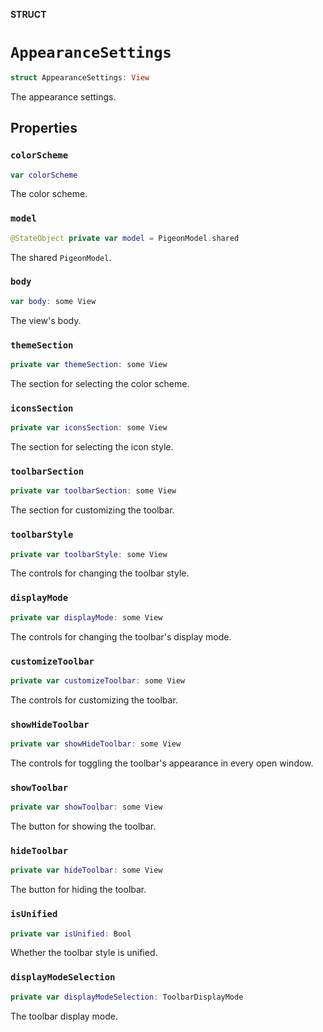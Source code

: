 **STRUCT**

# `AppearanceSettings`

```swift
struct AppearanceSettings: View
```

The appearance settings.

## Properties
### `colorScheme`

```swift
var colorScheme
```

The color scheme.

### `model`

```swift
@StateObject private var model = PigeonModel.shared
```

The shared ``PigeonModel``.

### `body`

```swift
var body: some View
```

The view's body.

### `themeSection`

```swift
private var themeSection: some View
```

The section for selecting the color scheme.

### `iconsSection`

```swift
private var iconsSection: some View
```

The section for selecting the icon style.

### `toolbarSection`

```swift
private var toolbarSection: some View
```

The section for customizing the toolbar.

### `toolbarStyle`

```swift
private var toolbarStyle: some View
```

The controls for changing the toolbar style.

### `displayMode`

```swift
private var displayMode: some View
```

The controls for changing the toolbar's display mode.

### `customizeToolbar`

```swift
private var customizeToolbar: some View
```

The controls for customizing the toolbar.

### `showHideToolbar`

```swift
private var showHideToolbar: some View
```

The controls for toggling the toolbar's appearance in every open window.

### `showToolbar`

```swift
private var showToolbar: some View
```

The button for showing the toolbar.

### `hideToolbar`

```swift
private var hideToolbar: some View
```

The button for hiding the toolbar.

### `isUnified`

```swift
private var isUnified: Bool
```

Whether the toolbar style is unified.

### `displayModeSelection`

```swift
private var displayModeSelection: ToolbarDisplayMode
```

The toolbar display mode.
